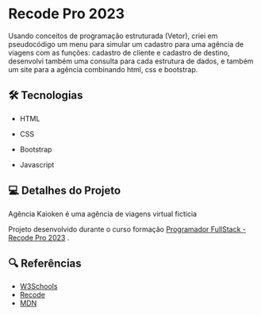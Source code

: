 
# Recode Pro 2023

Usando conceitos de programação estruturada (Vetor), criei em pseudocódigo um menu para simular um cadastro para uma agência de viagens com as funções: cadastro de cliente e cadastro de destino, desenvolvi também uma 
consulta para cada estrutura de dados, e também um site para a agência combinando html, css e bootstrap.



## 🛠 Tecnologias 

- HTML

- CSS

- Bootstrap

- Javascript



## 💻 Detalhes do Projeto



Agência Kaioken é uma agência de viagens virtual ficticia 

Projeto desenvolvido durante o curso formação [Programador FullStack - Recode Pro 2023](https://recodepro.org.br/) .


## 🔍 Referências

- [W3Schools](https://www.w3schools.com/)
- [Recode](https://recodepro.org.br/)
- [MDN](https://developer.mozilla.org/pt-BR/docs/Web)





